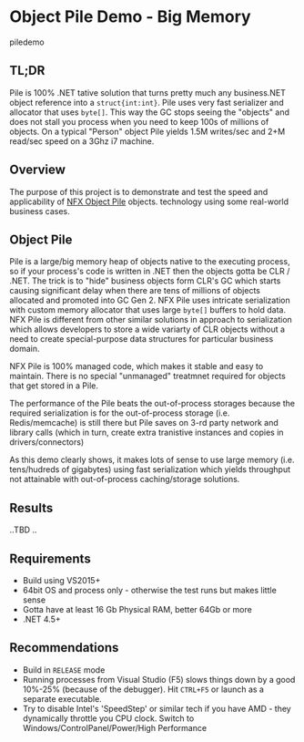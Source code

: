 # Object Pile Demo - Big Memory
piledemo

## TL;DR
Pile is 100% .NET tative solution that turns pretty much any business.NET object reference into a `struct{int:int}`.
Pile uses very fast serializer and allocator that uses `byte[]`.
This way the GC stops seeing the "objects" and does not stall you process when you need to keep 100s of millions of objects.
On a typical "Person" object Pile yields 1.5M writes/sec and 2+M read/sec speed on a 3Ghz i7 machine.

## Overview
The purpose of this project is to demonstrate and test the speed and applicability of [NFX Object Pile](https://github.com/aumcode/nfx/blob/master/Source/NFX/ApplicationModel/Pile/IPile.cs#L102) objects.
technology using some real-world business cases.

## Object Pile
Pile is a large/big memory heap of objects native to the executing process, so if your 
process's code is written in .NET then the objects gotta be CLR / .NET. 
The trick is to "hide" business objects form CLR's GC which starts causing significant delay when there are tens of millions of
objects allocated and promoted into GC Gen 2. NFX Pile uses intricate serialization with custom memory allocator
 that uses large `byte[]` buffers to hold data. NFX Pile is different from other similar solutions in approach to serialization
 which allows developers to store a wide variarty of CLR objects without a need to create special-purpose data structures for particular business domain.

NFX Pile is 100% managed code, which makes it stable and easy to maintain. There is no special "unmanaged" treatmnet required
for objects that get stored in a Pile.

The performance of the Pile beats the out-of-process storages because the required serialization is for the out-of-process storage
(i.e. Redis/memcache) is still there but Pile saves on 3-rd party network and library calls (which in turn, create extra tranistive instances and copies in drivers/connectors)

As this demo clearly shows, it makes lots of sense to use large memory (i.e. tens/hudreds of gigabytes)
using fast serialization which yields throughput not attainable with out-of-process caching/storage solutions. 

## Results

..TBD ..

## Requirements

* Build using VS2015+
* 64bit OS and process only - otherwise the test runs but makes little sense
* Gotta have at least 16 Gb Physical RAM, better 64Gb or more
* .NET 4.5+

## Recommendations

* Build in `RELEASE` mode
* Running processes from Visual Studio (F5) slows things down by a good 
10%-25% (because of the debugger). Hit `CTRL+F5` or launch as a separate executable.
* Try to disable Intel's 'SpeedStep' or similar tech if you have AMD - they dynamically throttle you CPU clock.
Switch to Windows/ControlPanel/Power/High Performance

